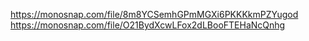 https://monosnap.com/file/8m8YCSemhGPmMGXi6PKKKkmPZYugod
https://monosnap.com/file/O21BydXcwLFox2dLBooFTEHaNcQnhg
